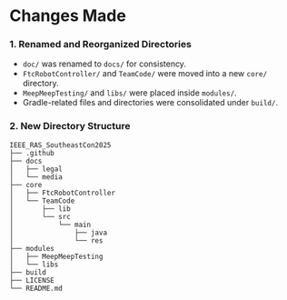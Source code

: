 <!-- Joshua's changes to the file structer -->
# Changes Made
### 1. **Renamed and Reorganized Directories**
- `doc/` was renamed to `docs/` for consistency.
- `FtcRobotController/` and `TeamCode/` were moved into a new `core/` directory.
- `MeepMeepTesting/` and `libs/` were placed inside `modules/`.
- Gradle-related files and directories were consolidated under `build/`.

### 2. **New Directory Structure**
```
IEEE_RAS_SoutheastCon2025
├── .github
├── docs
│   ├── legal
│   └── media
├── core
│   ├── FtcRobotController
│   └── TeamCode
│       ├── lib
│       └── src
│           └── main
│               ├── java
│               └── res
├── modules
│   ├── MeepMeepTesting
│   └── libs
├── build
├── LICENSE
└── README.md
```